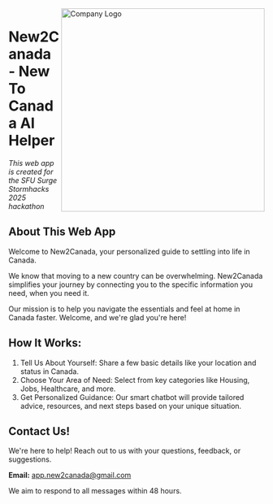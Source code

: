 <img width="400" height="400" img align="right" alt="Company Logo" src="https://github.com/user-attachments/assets/8b56013b-689a-41b8-a7f2-73f4e0e5e739" />

# New2Canada - New To Canada AI Helper 
*This web app is created for the SFU Surge Stormhacks 2025 hackathon*

## About This Web App

Welcome to New2Canada, your personalized guide to settling into life in Canada.

We know that moving to a new country can be overwhelming. New2Canada simplifies your journey by connecting you to the specific information you need, when you need it.

Our mission is to help you navigate the essentials and feel at home in Canada faster. Welcome, and we're glad you're here!

## How It Works:

1. Tell Us About Yourself: Share a few basic details like your location and status in Canada.
2. Choose Your Area of Need: Select from key categories like Housing, Jobs, Healthcare, and more.
3. Get Personalized Guidance: Our smart chatbot will provide tailored advice, resources, and next steps based on your unique situation.

## Contact Us!
We're here to help! Reach out to us with your questions, feedback, or suggestions.

**Email:** app.new2canada@gmail.com

We aim to respond to all messages within 48 hours.
